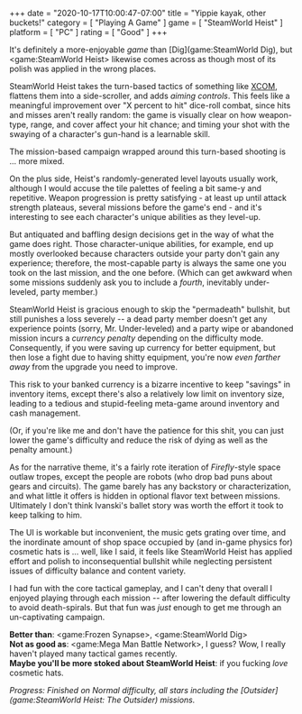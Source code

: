 +++
date = "2020-10-17T10:00:47-07:00"
title = "Yippie kayak, other buckets!"
category = [ "Playing A Game" ]
game = [ "SteamWorld Heist" ]
platform = [ "PC" ]
rating = [ "Good" ]
+++

It's definitely a more-enjoyable <i>game</i> than [Dig](game:SteamWorld Dig), but <game:SteamWorld Heist> likewise comes across as though most of its polish was applied in the wrong places.

SteamWorld Heist takes the turn-based tactics of something like [XCOM](tag:X-COM), flattens them into a side-scroller, and adds <i>aiming controls</i>.  This feels like a meaningful improvement over "X percent to hit" dice-roll combat, since hits and misses aren't really random: the game is visually clear on how weapon-type, range, and cover affect your hit chance; and timing your shot with the swaying of a character's gun-hand is a learnable skill.

The mission-based campaign wrapped around this turn-based shooting is ... more mixed.

On the plus side, Heist's randomly-generated level layouts usually work, although I would accuse the tile palettes of feeling a bit same-y and repetitive.  Weapon progression is pretty satisfying - at least up until attack strength plateaus, several missions before the game's end - and it's interesting to see each character's unique abilities as they level-up.

But antiquated and baffling design decisions get in the way of what the game does right.  Those character-unique abilities, for example, end up mostly overlooked because characters outside your party don't gain any experience; therefore, the most-capable party is always the same one you took on the last mission, and the one before.  (Which can get awkward when some missions suddenly ask you to include a <i>fourth</i>, inevitably under-leveled, party member.)

SteamWorld Heist is gracious enough to skip the "permadeath" bullshit, but still punishes a loss severely -- a dead party member doesn't get any experience points (sorry, Mr. Under-leveled) and a party wipe or abandoned mission incurs a <i>currency penalty</i> depending on the difficulty mode.  Consequently, if you were saving up currency for better equipment, but then lose a fight due to having shitty equipment, you're now <i>even farther away</i> from the upgrade you need to improve.

This risk to your banked currency is a bizarre incentive to keep "savings" in inventory items, except there's also a relatively low limit on inventory size, leading to a tedious and stupid-feeling meta-game around inventory and cash management.

(Or, if you're like me and don't have the patience for this shit, you can just lower the game's difficulty and reduce the risk of dying as well as the penalty amount.)

As for the narrative theme, it's a fairly rote iteration of <i>Firefly</i>-style space outlaw tropes, except the people are robots (who drop bad puns about gears and circuits).  The game barely has any backstory or characterization, and what little it offers is hidden in optional flavor text between missions.  Ultimately I don't think Ivanski's ballet story was worth the effort it took to keep talking to him.

The UI is workable but inconvenient, the music gets grating over time, and the inordinate amount of shop space occupied by (and in-game physics for) cosmetic hats is ... well, like I said, it feels like SteamWorld Heist has applied effort and polish to inconsequential bullshit while neglecting persistent issues of difficulty balance and content variety.

I had fun with the core tactical gameplay, and I can't deny that overall I enjoyed playing through each mission -- after lowering the default difficulty to avoid death-spirals.  But that fun was <i>just</i> enough to get me through an un-captivating campaign.

<b>Better than</b>: <game:Frozen Synapse>, <game:SteamWorld Dig>  
<b>Not as good as</b>: <game:Mega Man Battle Network>, I guess?  Wow, I really haven't played many tactical games recently.  
<b>Maybe you'll be more stoked about SteamWorld Heist</b>: if you fucking <i>love</i> cosmetic hats.

<i>Progress: Finished on Normal difficulty, all stars including the [Outsider](game:SteamWorld Heist: The Outsider) missions.</i>
